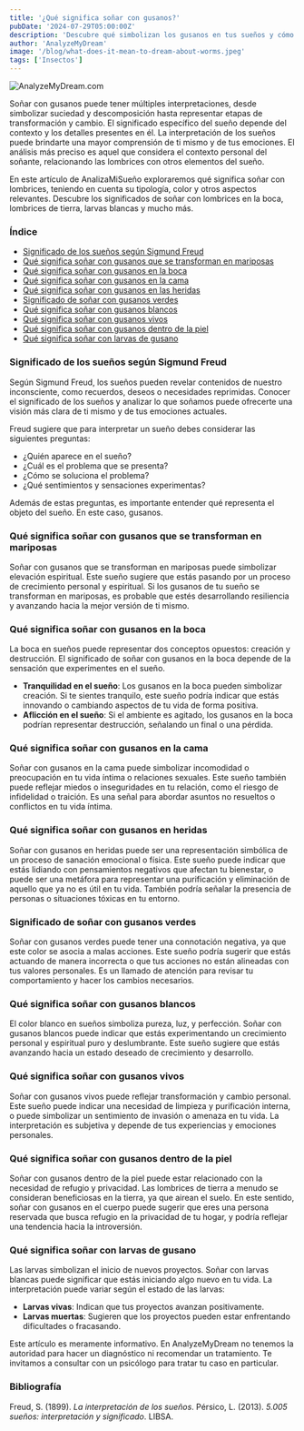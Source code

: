 ```yaml
---
title: '¿Qué significa soñar con gusanos?'
pubDate: '2024-07-29T05:00:00Z'
description: 'Descubre qué simbolizan los gusanos en tus sueños y cómo interpretar su significado en función del contexto y los detalles del sueño.'
author: 'AnalyzeMyDream'
image: '/blog/what-does-it-mean-to-dream-about-worms.jpeg'
tags: ['Insectos']
---
```


![AnalyzeMyDream.com](/blog/what-does-it-mean-to-dream-about-worms.jpeg)

Soñar con gusanos puede tener múltiples interpretaciones, desde simbolizar suciedad y descomposición hasta representar etapas de transformación y cambio. El significado específico del sueño depende del contexto y los detalles presentes en él. La interpretación de los sueños puede brindarte una mayor comprensión de ti mismo y de tus emociones. El análisis más preciso es aquel que considera el contexto personal del soñante, relacionando las lombrices con otros elementos del sueño.

En este artículo de AnalizaMiSueño exploraremos qué significa soñar con lombrices, teniendo en cuenta su tipología, color y otros aspectos relevantes. Descubre los significados de soñar con lombrices en la boca, lombrices de tierra, larvas blancas y mucho más.

### Índice

- [Significado de los sueños según Sigmund Freud](#significado-de-los-suenos-segun-sigmund-freud)
- [Qué significa soñar con gusanos que se transforman en mariposas](#que-significa-sonar-con-gusanos-que-se-transforman-en-mariposas)
- [Qué significa soñar con gusanos en la boca](#que-significa-sonar-con-gusanos-en-la-boca)
- [Qué significa soñar con gusanos en la cama](#que-significa-sonar-con-gusanos-en-la-cama)
- [Qué significa soñar con gusanos en las heridas](#que-significa-sonar-con-gusanos-en-las-heridas)
- [Significado de soñar con gusanos verdes](#significado-de-sonar-con-gusanos-verdes)
- [Qué significa soñar con gusanos blancos](#que-significa-sonar-con-gusanos-blancos)
- [Qué significa soñar con gusanos vivos](#que-significa-sonar-con-gusanos-vivos)
- [Qué significa soñar con gusanos dentro de la piel](#que-significa-sonar-con-gusanos-dentro-de-la-piel)
- [Qué significa soñar con larvas de gusano](#que-significa-sonar-con-larvas-de-gusano)

### Significado de los sueños según Sigmund Freud

Según Sigmund Freud, los sueños pueden revelar contenidos de nuestro inconsciente, como recuerdos, deseos o necesidades reprimidas. Conocer el significado de los sueños y analizar lo que soñamos puede ofrecerte una visión más clara de ti mismo y de tus emociones actuales.

Freud sugiere que para interpretar un sueño debes considerar las siguientes preguntas:
- ¿Quién aparece en el sueño?
- ¿Cuál es el problema que se presenta?
- ¿Cómo se soluciona el problema?
- ¿Qué sentimientos y sensaciones experimentas?

Además de estas preguntas, es importante entender qué representa el objeto del sueño. En este caso, gusanos.

### Qué significa soñar con gusanos que se transforman en mariposas

Soñar con gusanos que se transforman en mariposas puede simbolizar elevación espiritual. Este sueño sugiere que estás pasando por un proceso de crecimiento personal y espiritual. Si los gusanos de tu sueño se transforman en mariposas, es probable que estés desarrollando resiliencia y avanzando hacia la mejor versión de ti mismo.

### Qué significa soñar con gusanos en la boca

La boca en sueños puede representar dos conceptos opuestos: creación y destrucción. El significado de soñar con gusanos en la boca depende de la sensación que experimentes en el sueño.

- **Tranquilidad en el sueño**: Los gusanos en la boca pueden simbolizar creación. Si te sientes tranquilo, este sueño podría indicar que estás innovando o cambiando aspectos de tu vida de forma positiva.
- **Aflicción en el sueño**: Si el ambiente es agitado, los gusanos en la boca podrían representar destrucción, señalando un final o una pérdida.

### Qué significa soñar con gusanos en la cama

Soñar con gusanos en la cama puede simbolizar incomodidad o preocupación en tu vida íntima o relaciones sexuales. Este sueño también puede reflejar miedos o inseguridades en tu relación, como el riesgo de infidelidad o traición. Es una señal para abordar asuntos no resueltos o conflictos en tu vida íntima.

### Qué significa soñar con gusanos en heridas

Soñar con gusanos en heridas puede ser una representación simbólica de un proceso de sanación emocional o física. Este sueño puede indicar que estás lidiando con pensamientos negativos que afectan tu bienestar, o puede ser una metáfora para representar una purificación y eliminación de aquello que ya no es útil en tu vida. También podría señalar la presencia de personas o situaciones tóxicas en tu entorno.

### Significado de soñar con gusanos verdes

Soñar con gusanos verdes puede tener una connotación negativa, ya que este color se asocia a malas acciones. Este sueño podría sugerir que estás actuando de manera incorrecta o que tus acciones no están alineadas con tus valores personales. Es un llamado de atención para revisar tu comportamiento y hacer los cambios necesarios.

### Qué significa soñar con gusanos blancos

El color blanco en sueños simboliza pureza, luz, y perfección. Soñar con gusanos blancos puede indicar que estás experimentando un crecimiento personal y espiritual puro y deslumbrante. Este sueño sugiere que estás avanzando hacia un estado deseado de crecimiento y desarrollo.

### Qué significa soñar con gusanos vivos

Soñar con gusanos vivos puede reflejar transformación y cambio personal. Este sueño puede indicar una necesidad de limpieza y purificación interna, o puede simbolizar un sentimiento de invasión o amenaza en tu vida. La interpretación es subjetiva y depende de tus experiencias y emociones personales.

### Qué significa soñar con gusanos dentro de la piel

Soñar con gusanos dentro de la piel puede estar relacionado con la necesidad de refugio y privacidad. Las lombrices de tierra a menudo se consideran beneficiosas en la tierra, ya que airean el suelo. En este sentido, soñar con gusanos en el cuerpo puede sugerir que eres una persona reservada que busca refugio en la privacidad de tu hogar, y podría reflejar una tendencia hacia la introversión.

### Qué significa soñar con larvas de gusano

Las larvas simbolizan el inicio de nuevos proyectos. Soñar con larvas blancas puede significar que estás iniciando algo nuevo en tu vida. La interpretación puede variar según el estado de las larvas:
- **Larvas vivas**: Indican que tus proyectos avanzan positivamente.
- **Larvas muertas**: Sugieren que los proyectos pueden estar enfrentando dificultades o fracasando.

Este artículo es meramente informativo. En AnalyzeMyDream no tenemos la autoridad para hacer un diagnóstico ni recomendar un tratamiento. Te invitamos a consultar con un psicólogo para tratar tu caso en particular.

### Bibliografía

Freud, S. (1899). *La interpretación de los sueños*. 
Pérsico, L. (2013). *5.005 sueños: interpretación y significado*. LIBSA.
